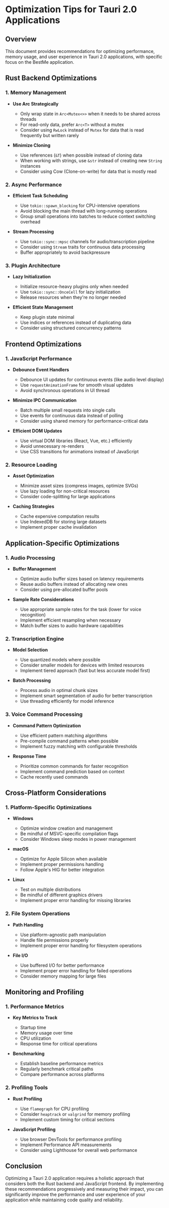# Optimization Tips for Tauri 2.0 Applications

## Overview
This document provides recommendations for optimizing performance, memory usage, and user experience in Tauri 2.0 applications, with specific focus on the BestMe application.

## Rust Backend Optimizations

### 1. Memory Management

- **Use Arc Strategically**
  - Only wrap state in `Arc<Mutex<>>` when it needs to be shared across threads
  - For read-only data, prefer `Arc<T>` without a mutex
  - Consider using `RwLock` instead of `Mutex` for data that is read frequently but written rarely

- **Minimize Cloning**
  - Use references (`&T`) when possible instead of cloning data
  - When working with strings, use `&str` instead of creating new `String` instances
  - Consider using Cow (Clone-on-write) for data that is mostly read

### 2. Async Performance

- **Efficient Task Scheduling**
  - Use `tokio::spawn_blocking` for CPU-intensive operations
  - Avoid blocking the main thread with long-running operations
  - Group small operations into batches to reduce context switching overhead

- **Stream Processing**
  - Use `tokio::sync::mpsc` channels for audio/transcription pipeline
  - Consider using `Stream` traits for continuous data processing
  - Buffer appropriately to avoid backpressure

### 3. Plugin Architecture

- **Lazy Initialization**
  - Initialize resource-heavy plugins only when needed
  - Use `tokio::sync::OnceCell` for lazy initialization
  - Release resources when they're no longer needed

- **Efficient State Management**
  - Keep plugin state minimal
  - Use indices or references instead of duplicating data
  - Consider using structured concurrency patterns

## Frontend Optimizations

### 1. JavaScript Performance

- **Debounce Event Handlers**
  - Debounce UI updates for continuous events (like audio level display)
  - Use `requestAnimationFrame` for smooth visual updates
  - Avoid synchronous operations in UI thread

- **Minimize IPC Communication**
  - Batch multiple small requests into single calls
  - Use events for continuous data instead of polling
  - Consider using shared memory for performance-critical data

- **Efficient DOM Updates**
  - Use virtual DOM libraries (React, Vue, etc.) efficiently
  - Avoid unnecessary re-renders
  - Use CSS transitions for animations instead of JavaScript

### 2. Resource Loading

- **Asset Optimization**
  - Minimize asset sizes (compress images, optimize SVGs)
  - Use lazy loading for non-critical resources
  - Consider code-splitting for large applications

- **Caching Strategies**
  - Cache expensive computation results
  - Use IndexedDB for storing large datasets
  - Implement proper cache invalidation

## Application-Specific Optimizations

### 1. Audio Processing

- **Buffer Management**
  - Optimize audio buffer sizes based on latency requirements
  - Reuse audio buffers instead of allocating new ones
  - Consider using pre-allocated buffer pools

- **Sample Rate Considerations**
  - Use appropriate sample rates for the task (lower for voice recognition)
  - Implement efficient resampling when necessary
  - Match buffer sizes to audio hardware capabilities

### 2. Transcription Engine

- **Model Selection**
  - Use quantized models where possible
  - Consider smaller models for devices with limited resources
  - Implement tiered approach (fast but less accurate model first)

- **Batch Processing**
  - Process audio in optimal chunk sizes
  - Implement smart segmentation of audio for better transcription
  - Use threading efficiently for model inference

### 3. Voice Command Processing

- **Command Pattern Optimization**
  - Use efficient pattern matching algorithms
  - Pre-compile command patterns when possible
  - Implement fuzzy matching with configurable thresholds

- **Response Time**
  - Prioritize common commands for faster recognition
  - Implement command prediction based on context
  - Cache recently used commands

## Cross-Platform Considerations

### 1. Platform-Specific Optimizations

- **Windows**
  - Optimize window creation and management
  - Be mindful of MSVC-specific compilation flags
  - Consider Windows sleep modes in power management

- **macOS**
  - Optimize for Apple Silicon when available
  - Implement proper permissions handling
  - Follow Apple's HIG for better integration

- **Linux**
  - Test on multiple distributions
  - Be mindful of different graphics drivers
  - Implement proper error handling for missing libraries

### 2. File System Operations

- **Path Handling**
  - Use platform-agnostic path manipulation
  - Handle file permissions properly
  - Implement proper error handling for filesystem operations

- **File I/O**
  - Use buffered I/O for better performance
  - Implement proper error handling for failed operations
  - Consider memory mapping for large files

## Monitoring and Profiling

### 1. Performance Metrics

- **Key Metrics to Track**
  - Startup time
  - Memory usage over time
  - CPU utilization
  - Response time for critical operations

- **Benchmarking**
  - Establish baseline performance metrics
  - Regularly benchmark critical paths
  - Compare performance across platforms

### 2. Profiling Tools

- **Rust Profiling**
  - Use `flamegraph` for CPU profiling
  - Consider `heaptrack` or `valgrind` for memory profiling
  - Implement custom timing for critical sections

- **JavaScript Profiling**
  - Use browser DevTools for performance profiling
  - Implement Performance API measurements
  - Consider using Lighthouse for overall web performance

## Conclusion

Optimizing a Tauri 2.0 application requires a holistic approach that considers both the Rust backend and JavaScript frontend. By implementing these recommendations progressively and measuring their impact, you can significantly improve the performance and user experience of your application while maintaining code quality and reliability. 
